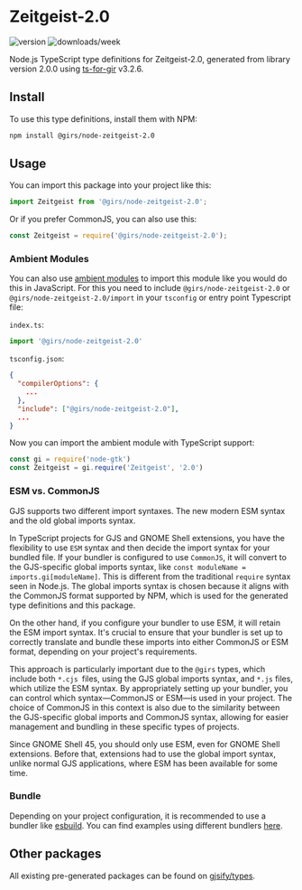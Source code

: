 
# Zeitgeist-2.0

![version](https://img.shields.io/npm/v/@girs/node-zeitgeist-2.0)
![downloads/week](https://img.shields.io/npm/dw/@girs/node-zeitgeist-2.0)


Node.js TypeScript type definitions for Zeitgeist-2.0, generated from library version 2.0.0 using [ts-for-gir](https://github.com/gjsify/ts-for-gir) v3.2.6.


## Install

To use this type definitions, install them with NPM:
```bash
npm install @girs/node-zeitgeist-2.0
```

## Usage

You can import this package into your project like this:
```ts
import Zeitgeist from '@girs/node-zeitgeist-2.0';
```

Or if you prefer CommonJS, you can also use this:
```ts
const Zeitgeist = require('@girs/node-zeitgeist-2.0');
```

### Ambient Modules

You can also use [ambient modules](https://github.com/gjsify/ts-for-gir/tree/main/packages/cli#ambient-modules) to import this module like you would do this in JavaScript.
For this you need to include `@girs/node-zeitgeist-2.0` or `@girs/node-zeitgeist-2.0/import` in your `tsconfig` or entry point Typescript file:

`index.ts`:
```ts
import '@girs/node-zeitgeist-2.0'
```

`tsconfig.json`:
```json
{
  "compilerOptions": {
    ...
  },
  "include": ["@girs/node-zeitgeist-2.0"],
  ...
}
```

Now you can import the ambient module with TypeScript support: 

```ts
const gi = require('node-gtk')
const Zeitgeist = gi.require('Zeitgeist', '2.0')
```



### ESM vs. CommonJS

GJS supports two different import syntaxes. The new modern ESM syntax and the old global imports syntax.

In TypeScript projects for GJS and GNOME Shell extensions, you have the flexibility to use `ESM` syntax and then decide the import syntax for your bundled file. If your bundler is configured to use `CommonJS`, it will convert to the GJS-specific global imports syntax, like `const moduleName = imports.gi[moduleName]`. This is different from the traditional `require` syntax seen in Node.js. The global imports syntax is chosen because it aligns with the CommonJS format supported by NPM, which is used for the generated type definitions and this package.

On the other hand, if you configure your bundler to use ESM, it will retain the ESM import syntax. It's crucial to ensure that your bundler is set up to correctly translate and bundle these imports into either CommonJS or ESM format, depending on your project's requirements.

This approach is particularly important due to the `@girs` types, which include both `*.cjs `files, using the GJS global imports syntax, and `*.js` files, which utilize the ESM syntax. By appropriately setting up your bundler, you can control which syntax—CommonJS or ESM—is used in your project. The choice of CommonJS in this context is also due to the similarity between the GJS-specific global imports and CommonJS syntax, allowing for easier management and bundling in these specific types of projects.

Since GNOME Shell 45, you should only use ESM, even for GNOME Shell extensions. Before that, extensions had to use the global import syntax, unlike normal GJS applications, where ESM has been available for some time.

### Bundle

Depending on your project configuration, it is recommended to use a bundler like [esbuild](https://esbuild.github.io/). You can find examples using different bundlers [here](https://github.com/gjsify/ts-for-gir/tree/main/examples).

## Other packages

All existing pre-generated packages can be found on [gjsify/types](https://github.com/gjsify/types).

